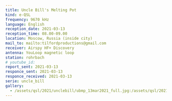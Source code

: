 ```yaml
---
title: Uncle Bill's Melting Pot
kind: e-QSL
frequency: 9670 kHz
language: English
reception_date: 2021-03-13
reception_time: 08.00-09.00
location: Moscow, Russia (inside city)
mail_to: mailto:tilfordproductions@gmail.com
receiver: Airspy HF+ Discovery
antenna: YouLoop magnetic loop
station: rohrbach
# youtube_id:  
report_sent: 2021-03-13
responce_sent: 2021-03-13
responce_received: 2021-03-13
serie: uncle_bill
gallery:
  - /assets/qsl/2021/unclebill/ubmp_13mar2021_full.jpg:/assets/qsl/2021/unclebill/ubmp_13mar2021_small.jpg
---
```

